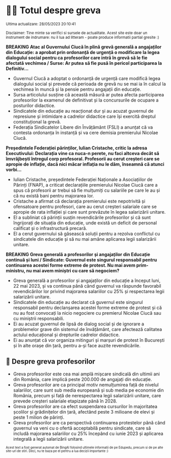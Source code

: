 # 👩‍🏫 Totul despre greva
<sub>Ultima actualizare: 28/05/2023 20:10:41</sub>

<sub>Disclaimer: Tine minte sa verifici si sursele de actualitate. Acest site este doar un instrument de indrumare: nu il lua ad litteram - poate produce informatii partial gresite :)</sub>

**BREAKING Atac al Guvernului Ciucă în plină grevă generală a angajaților din Educație: a aprobat prin ordonanță de urgență o modificare la legea dialogului social pentru ca profesorilor care intră în grevă să le fie afectată vechimea / Surse:  Ar putea să fie pusă în pericol participarea la Definitiv...**

- Guvernul Ciucă a adoptat o ordonanță de urgență care modifică legea dialogului social și prevede că perioada de grevă nu se mai ia în calcul la vechimea în muncă și la pensie pentru angajații din educație.
- Sursa articolului susține că această măsură ar putea afecta participarea profesorilor la examenul de definitivat și la concursurile de ocupare a posturilor didactice.
- Sindicatele din educație au reacționat dur și au acuzat guvernul de represiune și intimidare a cadrelor didactice care își exercită dreptul constituțional la grevă.
- Federația Sindicatelor Libere din Învățământ (FSLI) a anunțat că va contesta ordonanța în instanță și va cere demisia premierului Nicolae Ciucă.

**Președintele Federației părinților, Iulian Cristache, critic la adresa Executivului: Declarația vine ca nuca-n perete, nu faci altceva decât să îmvrăjbești întregul corp profesoral. Profesorii au cerut creșteri care se apropie de inflație, dacă nici măcar inflația nu le dăm, înseamnă că atunci vorbi...**

- Iulian Cristache, președintele Federației Naționale a Asociațiilor de Părinți (FNAP), a criticat declarațiile premierului Nicolae Ciucă care a spus că profesorii ar trebui să fie mulțumiți cu salariile pe care le au și că nu există bani pentru majorarea lor.
- Cristache a afirmat că declarația premierului este nepotrivită și ofensatoare pentru profesori, care au cerut creșteri salariale care se apropie de rata inflației și care sunt prevăzute în legea salarizării unitare.
- El a subliniat că părinții susțin revendicările profesorilor și că sunt îngrijorați de situația din educație, unde există un deficit de personal calificat și o infrastructură precară.
- El a cerut guvernului să găsească soluții pentru a rezolva conflictul cu sindicatele din educație și să nu mai amâne aplicarea legii salarizării unitare.

**BREAKING Greva generală a profesorilor și angajaților din Educație continuă și luni / Sindicate: Guvernul este singurul responsabil pentru continuarea acestei forme extreme de protest. Nu mai avem prim-ministru, nu mai avem miniștri cu care să negociem?**

- Greva generală a profesorilor și angajaților din educație a început luni, 22 mai 2023, și va continua până când guvernul va răspunde favorabil revendicărilor lor privind majorarea salariilor cu 25% și respectarea legii salarizării unitare.
- Sindicatele din educație au declarat că guvernul este singurul responsabil pentru declanșarea acestei forme extreme de protest și că nu au fost convocați la nicio negociere cu premierul Nicolae Ciucă sau cu miniștrii responsabili.
- Ei au acuzat guvernul de lipsă de dialog social și de ignorare a problemelor grave din sistemul de învățământ, care afectează calitatea actului educațional și drepturile cadrelor didactice.
- Ei au anunțat că vor organiza mitinguri și marșuri de protest în București și în alte orașe din țară, pentru a-și face auzite revendicările.

## 🏫 Despre greva profesorilor

- Greva profesorilor este cea mai amplă mișcare sindicală din ultimii ani din România, care implică peste 200.000 de angajați din educație.
- Greva profesorilor are ca principal motiv nemulțumirea față de nivelul salariilor, care sunt sub media europeană și sub media pe economie din România, precum și față de nerespectarea legii salarizării unitare, care prevede creșteri salariale etapizate până în 2028.
- Greva profesorilor are ca efect suspendarea cursurilor în majoritatea școlilor și grădinițelor din țară, afectând peste 3 milioane de elevi și peste 1 milion de părinți.
- Greva profesorilor are ca perspectivă continuarea protestelor până când guvernul va veni cu o ofertă acceptabilă pentru sindicate, care să includă majorarea salariilor cu 25% începând cu iunie 2023 și aplicarea integrală a legii salarizării unitare.


<sub><sub>Acest text a fost generat automat de BingAI folosind ultimele informatii de pe Edupedu, precum si de pe alte site-uri de stiri. Deci, nu te baza pe el pentru a lua decizii importante :)</sub></sub>